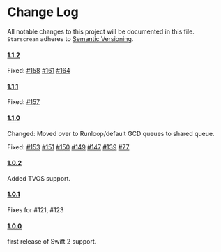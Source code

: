 # Change Log
All notable changes to this project will be documented in this file.
`Starscream` adheres to [Semantic Versioning](http://semver.org/).

#### [1.1.2](https://github.com/daltoniam/Starscream/tree/1.1.2)

Fixed: 
[#158](https://github.com/daltoniam/Starscream/issues/158)
[#161](https://github.com/daltoniam/Starscream/issues/161)
[#164](https://github.com/daltoniam/Starscream/issues/164)

#### [1.1.1](https://github.com/daltoniam/Starscream/tree/1.1.1)

Fixed: 
[#157](https://github.com/daltoniam/Starscream/issues/157)

#### [1.1.0](https://github.com/daltoniam/Starscream/tree/1.1.0)

Changed:
Moved over to Runloop/default GCD queues to shared queue.

Fixed: 
[#153](https://github.com/daltoniam/Starscream/issues/153)
[#151](https://github.com/daltoniam/Starscream/issues/151)
[#150](https://github.com/daltoniam/Starscream/issues/150)
[#149](https://github.com/daltoniam/Starscream/issues/149)
[#147](https://github.com/daltoniam/Starscream/issues/147)
[#139](https://github.com/daltoniam/Starscream/issues/139)
[#77](https://github.com/daltoniam/Starscream/issues/77)

#### [1.0.2](https://github.com/daltoniam/Starscream/tree/1.0.2)

Added TVOS support.

#### [1.0.1](https://github.com/daltoniam/Starscream/tree/1.0.1)

Fixes for #121, #123

#### [1.0.0](https://github.com/daltoniam/Starscream/tree/1.0.0)

first release of Swift 2 support.